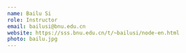 ```yaml
---
name: Bailu Si
role: Instructor
email: bailusi@bnu.edu.cn
website: https://sss.bnu.edu.cn/t/~bailusi/node-en.html
photo: bailu.jpg
---
```

